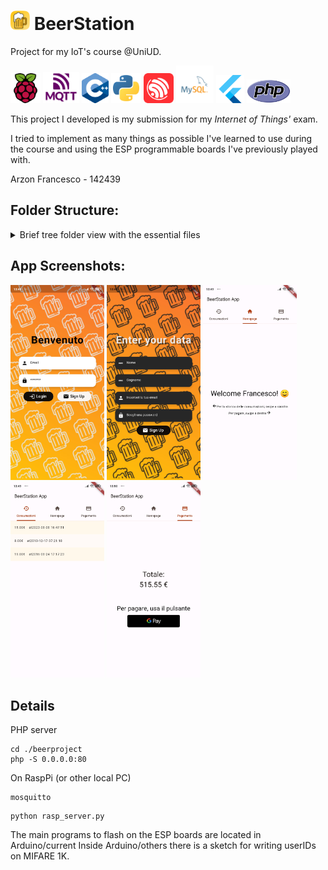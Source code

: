 # <img src="docs/icons/../../app/beerstation/android/app/src/main/ic_launcher-playstore.png" width="31"> BeerStation

Project for my IoT's course @UniUD.

<div>
<a href='https://www.raspberrypi.com/'><img src="docs/icons/raspberry-pi-svgrepo-com.svg" width="48"></a>
<a href='https://mqtt.org/'><img src="docs/icons/mqtt-ver.svg" width="58"></a>
<a href=''><img src="docs/icons/ISO_C++_Logo.svg.png" width="43"></a>
<a href='https://www.python.org/'><img src="docs/icons/python-svgrepo-com.svg" width="48"></a>
<a href='https://www.espressif.com/'><img src="docs/icons/espressif-svgrepo-com.svg" width="48"></a>
<a href='https://www.mysql.com/it/'><img src="docs/icons/mysql-logo-svgrepo-com.svg" width="60"></a>
<a href='https://flutter.dev/'><img src="docs/icons/flutter-svgrepo-com.svg" width="45"></a>
<a href='https://www.php.net/'><img src="docs/icons/new-php-logo.svg" width="70"></a>
</div>


This project I developed is my submission for my _Internet of Things'_ exam.

I tried to implement as many things as possible I've learned to use during the course and using the ESP programmable boards I've previously played with.

Arzon Francesco - 142439

## Folder Structure:

<details>
<summary>Brief tree folder view with the essential files</summary>

```
beerproject/
├─ API/
│  ├─ login.php
│  ├─ register.php
│  ├─ resetdebt.php
│  ├─ getconsumazioni.php
├─ esp_programs/
│  ├─ others/
│  │  ├─ dump.ino
│  │  ├─ esp8266_write_card.ino
│  ├─ current/
│  │  ├─ esp32_rfid.ino
│  │  ├─ esp8266_card_to_tag.ino
│  │  ├─ pump.ino
├─ DB/
│  ├─ TABLES/
│  │  ├─ create_tables.sql
│  │  ├─ ER model.mwb
│  │  ├─ backup.sql
├─ app/
│  ├─ beerstation/
│  │  ├─ lib/
│  │  │  ├─ obj/
│  │  │  │  ├─ consumazione.dart
│  │  │  │  ├─ user.dart
│  │  │  ├─ screens/
│  │  │  │  ├─ homepage.dart
│  │  │  ├─ users/
│  │  │  │  ├─ login_screen.dart
│  │  │  │  ├─ register_screen.dart
│  │  │  ├─ main.dart
│  │  │  ├─ utils.dart
├─ docs/
│  ├─ app_images/
│  ├─ diagrams/
│  │  ├─ wiring/
│  ├─ icons/
│  ├─ Relazione IOT Arzon 142439.doc
```
</details>

## App Screenshots:

<div><img src='docs/app_images/login.jpg' width='150'>
<img src='docs/app_images/register.jpg' width='150'>
<img src='docs/app_images/home.jpg' width='150'>
<img src='docs/app_images/consumazioni.jpg' width='150'>
<img src='docs/app_images/saldo.jpg' width='150'></div>

## Details
PHP server
```
cd ./beerproject
php -S 0.0.0.0:80
```
On RaspPi (or other local PC)
```
mosquitto
```
```
python rasp_server.py
```
The main programs to flash on the ESP boards are located in Arduino/current
Inside Arduino/others there is a sketch for writing userIDs on MIFARE 1K.
